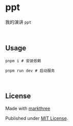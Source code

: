 # ppt

我的演讲 `ppt`

<br />

## Usage

```shell
pnpm i # 安装依赖

pnpm run dev # 启动服务
```

<br />


## License

Made with [markthree](https://github.com/markthree)

Published under [MIT License](./LICENSE).

